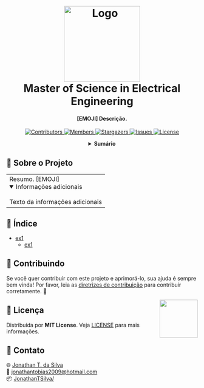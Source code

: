<!-- NOTA: AO INICIAR O PROJETO, SUBSTITUTIR TODOS <REPO> PELO NOME DO SEU REPOSITÓRIO ATUAL -->

<!-- LOGO DO PROJETO -->
<h1 align="center">
  <br>
  <a href="https://github.com/JonathanTSilva/<REPO>"><img src="http://portal.eesc.usp.br/comunicacao/wp-content/uploads/2020/06/logo_eesc_vertical_com_subtitulo_ingles-1.png" alt="Logo" width="200"></a>
  <br>
  Master of Science in Electrical Engineering
  <br>
</h1>

<h4 align="center">
  
[EMOJI] Descrição.
  
</h4>

<!-- SHIELDS DO PROJETO -->
<p align="center">
  <a href="https://github.com/JonathanTSilva/<REPO>/graphs/contributors">
    <img src="https://img.shields.io/github/contributors/JonathanTSilva/<REPO>.svg?style=flat" alt="Contributors">
  </a>
  <a href="https://github.com/JonathanTSilva/<REPO>/network/members">
    <img src="https://img.shields.io/github/forks/JonathanTSilva/<REPO>.svg?style=flat" alt="Members">
  </a>
  <a href="https://github.com/JonathanTSilva/<REPO>/stargazers">
    <img src="https://img.shields.io/github/stars/JonathanTSilva/<REPO>.svg?style=flat" alt="Stargazers">
  </a>
  <a href="https://github.com/JonathanTSilva/<REPO>/issues">
    <img src="https://img.shields.io/github/issues/JonathanTSilva/<REPO>.svg?style=flat" alt="Issues">
  </a>
  <a href="https://github.com/JonathanTSilva/<REPO>/blob/main/LICENSE">
    <img src="https://img.shields.io/github/license/JonathanTSilva/<REPO>.svg?style=flat" alt="License">
  </a>
</p>

<!-- SUMÁRIO -->
<details close="close" align="center">
  <summary><b>Sumário</b></summary>
    <a href="#sobre-o-projeto">Sobre o Projeto</a> |
    <a href="#índice">Índice</a> |
    <a href="#contribuindo">Contribuindo</a> |
    <a href="#licença">Licença</a> |
    <a href="#contato">Contato</a> |
    <a href="#"></a>
</details>

<!-- CORPO-->
## 📃 Sobre o Projeto

<table>
  <tr>
    <td>
    Resumo. [EMOJI]
      <details open>
      <summary>Informações adicionais</summary>
      <br>
        Texto da informações adicionais
      </details>
    </td>
  </tr>
</table>

## 🔎 Índice

- [ex1](https://github.com/JonathanTSilva)
  - [ex1](https://github.com/JonathanTSilva)

## 🤝 Contribuindo

Se você quer contribuir com este projeto e aprimorá-lo, sua ajuda é sempre bem vinda! Por favor, leia as [diretrizes de contribuição][A] para contribuir corretamente. :tada:

<!-- LICENÇA -->
<a href="https://github.com/JonathanTSilva/<REPO>/blob/main/LICENSE"><img width="100px" src="https://miro.medium.com/max/886/1*C87EjxGeMPrkTuVRVWVg4w.png" align="right" /></a>

## 📝 Licença

Distribuída por **MIT License**. Veja [LICENSE][B] para mais informações.

## 📧 Contato

:globe_with_meridians: [Jonathan T. da Silva][C] <br>
:email: jonathantobias2009@hotmail.com <br>
:package: [JonathanTSilva/<REPO>][D]

<!-- MARKDOWN LINKS>
<!-- SITES -->
[A]: https://github.com/JonathanTSilva/<REPO>/blob/main/Docs/CONTRIBUTING.md
[B]: https://github.com/JonathanTSilva/<REPO>/blob/main/LICENSE
[C]: https://www.linkedin.com/in/JonathanTSilva/
[D]: https://github.com/JonathanTSilva/<REPO>

<!-- IMAGENS -->
